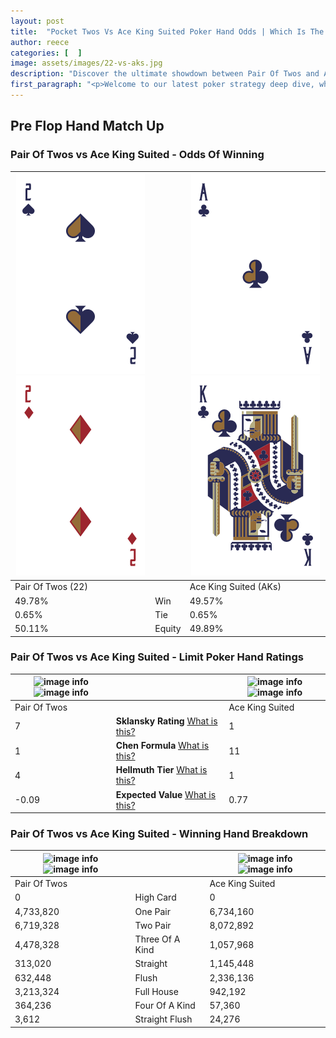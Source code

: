 ```yaml
---
layout: post
title:  "Pocket Twos Vs Ace King Suited Poker Hand Odds | Which Is The Better Hand In Poker? A Complete Guide"
author: reece
categories: [  ]
image: assets/images/22-vs-aks.jpg
description: "Discover the ultimate showdown between Pair Of Twos and Ace King Suited in poker! Uncover the odds, strategies, and scenarios where one hand triumphs over the other. Get ready to up your poker game with this thrilling analysis."
first_paragraph: "<p>Welcome to our latest poker strategy deep dive, where we're pitting two distinct hands against each other in a high-stakes showdown: Pair Of Twos vs Ace King Suited.</p><p>In the dynamic world of poker, every decision counts, and knowing which hand holds the upper hand is key to your success at the table.</p><p>In this article, we'll dissect these two hands, explore the scenarios where one dominates the other, and equip you with the knowledge to make strategic choices that can tip the odds in your favor.</p><p>Get ready to unravel the intriguing dynamics of these poker hands and elevate your game to new heights.</p>"
---
```




[comment]: # (sp0)

## Pre Flop Hand Match Up

<div class="table hand-ratings" markdown="1"> 



### Pair Of Twos vs Ace King Suited - Odds Of Winning


    
| ![image info](assets/images/hand1/2.png) ![image info](assets/images/hand1/2o.png) |  | ![image info](assets/images/hand2/a.png) ![image info](assets/images/hand2/k.png) |
| -------- | -------- | -------- |
| Pair Of Twos (22) |  | Ace King Suited (AKs) |
| 49.78% | Win | 49.57% |
| 0.65% | Tie | 0.65% |
| 50.11% | Equity | 49.89% |




[comment]: # (sp1)



### Pair Of Twos vs Ace King Suited - Limit Poker Hand Ratings


    
| ![image info](https://www.riverpairs.com/assets/images/hand1/2.png) ![image info](https://www.riverpairs.com/assets/images/hand1/2o.png) |  | ![image info](https://www.riverpairs.com/assets/images/hand2/a.png) ![image info](https://www.riverpairs.com/assets/images/hand2/k.png) |
| -------- | -------- | -------- |
| Pair Of Twos |  | Ace King Suited |
| 7 | **Sklansky Rating** [What is this?](/sklansky-rating-explained) | 1 |
| 1 | **Chen Formula** [What is this?](/chen-formula-explained) | 11 |
| 4 | **Hellmuth Tier** [What is this?](/Hellmuth-tier-explained) | 1 |
| -0.09 | **Expected Value** [What is this?](/expected-value-explained) | 0.77 |




[comment]: # (sp2)



### Pair Of Twos vs Ace King Suited - Winning Hand Breakdown


    
| ![image info](https://www.riverpairs.com/assets/images/hand1/2.png) ![image info](https://www.riverpairs.com/assets/images/hand1/2o.png) |  | ![image info](https://www.riverpairs.com/assets/images/hand2/a.png) ![image info](https://www.riverpairs.com/assets/images/hand2/k.png) |
| -------- | -------- | -------- |
| Pair Of Twos |  | Ace King Suited |
| 0 | High Card | 0 |
| 4,733,820 | One Pair | 6,734,160 |
| 6,719,328 | Two Pair | 8,072,892 |
| 4,478,328 | Three Of A Kind | 1,057,968 |
| 313,020 | Straight | 1,145,448 |
| 632,448 | Flush | 2,336,136 |
| 3,213,324 | Full House | 942,192 |
| 364,236 | Four Of A Kind | 57,360 |
| 3,612 | Straight Flush | 24,276 |




[comment]: # (sp3)



</div>

[comment]: # (sp4)



[comment]: # (sp5)

